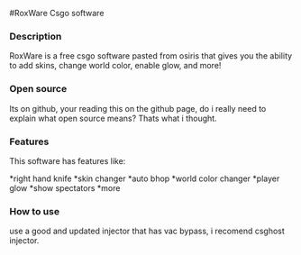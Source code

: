 #RoxWare Csgo software

### Description

RoxWare is a free csgo software pasted from osiris that gives you the ability to add skins, change world color, enable glow, and more!

### Open source

Its on github, your reading this on the github page, do i really need to explain what open source means? Thats what i thought.

### Features

This software has features like:

*right hand knife
*skin changer
*auto bhop
*world color changer
*player glow
*show spectators
*more

### How to use

use a good and updated injector that has vac bypass, i recomend csghost injector.

